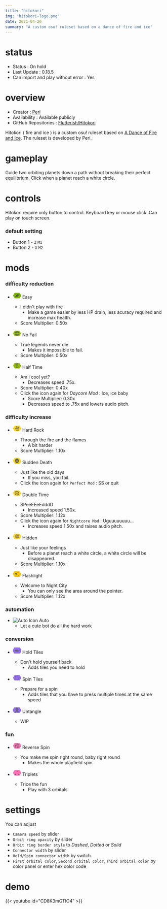 ```yaml
---
title: "hitokori"
img: "hitokori-logo.png"
date: 2021-04-26
summary: "A custom osu! ruleset based on a dance of fire and ice"
---
```


# status

- Status : On hold
- Last Update : 0.18.5
- Can import and play without error : Yes

# overview

- Creator : [Peri](https://github.com/Flutterish)
- Availability : Available publicly
- GitHub Repositories : [Flutterish/Hitokori](https://github.com/Flutterish/Hitokori)

Hitokori ( fire and ice ) is a custom osu! ruleset based on [A Dance of Fire and Ice](https://store.steampowered.com/app/977950/A_Dance_of_Fire_and_Ice/). The ruleset is developed by Peri.

# gameplay

Guide two orbiting planets down a path without breaking their perfect equilibrium. Click when a planet reach a white circle.

# controls

Hitokori require only button to control. Keyboard key or mouse click. Can play on touch screen.

### default setting

- Button 1 - `Z` `M1`
- Button 2 - `X` `M2`

# mods

### difficulty reduction

- ![Easy Icon](mod-icon/easy-mod.png) Easy
  - I didn't play with fire
    - Make a game easier by less HP drain, less acuracy required and increase max health.
  - Score Multiplier: 0.50x

- ![No Fail Icon](mod-icon/no-fail-mod.png) No Fail
  - True legends never die
    - Makes it impossible to fail.
  - Score Multiplier: 0.50x

- ![Half Time Icon](mod-icon/half-time-mod.png) Half Time
  - Am I cool yet?
    - Decreases speed .75x.
  - Score Multiplier: 0.40x
  - Click the icon again for *Daycore Mod* : Ice, ice baby
    - Score Multiplier: 0.30x
    - Decreases speed to .75x and lowers audio pitch.

### difficulty increase

- ![Hard Rock Icon](mod-icon/hard-rock-mod.png) Hard Rock
  - Through the fire and the flames
    - A bit harder
  - Score Multiplier: 1.10x

- ![Sudden Death Icon](mod-icon/sudden-death-mod.png) Sudden Death
  - Just like the old days
    - If you miss, you fail.
  - Click the icon again for `Perfect Mod` : SS or quit

- ![Double Time Icon](mod-icon/double-time-mod.png) Double Time
  - SPeeEEeEdddD
    - Increased speed 1.50x.
  - Score Multiplier: 1.12x
  - Click the icon again for `Nightcore Mod` : Uguuuuuuuu...
    - Increases speed 1.50x and raises audio pitch.

- ![Hidden Icon](mod-icon/hidden-mod.png) Hidden
  - Just like your feelings
    - Before a planet reach a white circle, a white circle will be disappeared.
  - Score Multiplier: 1.10x

- ![Flashlight Icon](mod-icon/flashlight-mod.png) Flashlight
  - Welcome to Night City
    - You can only see the area around the pointer.
  - Score Multiplier: 1.12x

### automation

- ![Auto Icon](mod-icon/autoplay-mod.png) Auto
  - Let a cute bot do all the hard work

### conversion

- ![Hold Tiles Icon](mod-icon/hold-tiles-mod.png) Hold Tiles
  - Don't hold yourself back
    - Adds tiles you need to hold

- ![Spin Tiles Icon](mod-icon/spin-tiles-mod.png) Spin Tiles
  - Prepare for a spin
    - Adds tiles that you have to press multiple times at the same speed

- ![Untangle Icon](mod-icon/untangle-mod.png) Untangle
  - WIP

### fun

- ![Reverse Spin Icon](mod-icon/reverse-spin-mod.png) Reverse Spin
  - You make me spin right round, baby right round
    - Makes the whole playfield spin

- ![Triplets Icon](mod-icon/triplets-mod.png) Triplets
  - Trice the fun
    - Play with 3 orbitals

# settings

You can adjust

- `Camera speed` by slider
- `Orbit ring opacity` by slider
- `Orbit ring border style` to *Dashed*, *Dotted* or *Solid*
- `Connector width` by slider
- `Hold/Spin connector width` by switch.
- `First orbital color`, `Second orbital color`, `Third orbital color` by color panel or enter hex color code

# demo

{{< youtube id="CD8K3mGTlO4" >}}